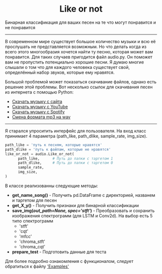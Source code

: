 <h1 align="center">Like or not</h1>

Бинарная классификация для ваших песен на те что могут понравится и не понравится
____

В современном мире существует большое количество музыки и всю её прослушать не представляется возможным. Но что делать когда из всего этого многообразия хочется 
найти ту песню, которая может вам понравится. Для таких случаев пригодится файл audio.py. Он поможет вам не пропустить потенциально хорошие песни. Я думаю многие слышали о том
что для каждого человека существует свой, определённый набор звуков, которые ему нравятся.

Большой проблемой может показаться скачивание файлов, однако есть решение этой проблемы. Вот несколько ссылок для скачивания песен из интернета с помощью Python:
- [Скачать музыку с сайта](https://stackoverflow.com/questions/68808045/how-can-i-download-music-files-from-websites-using-python)
- [Скачать музыку с YouTube](https://www.geeksforgeeks.org/download-video-in-mp3-format-using-pytube/)
- [Скачать музыку с Spotify](https://habr.com/ru/post/582170/)
- [Смена формата mp3 на wav](https://www.geeksforgeeks.org/convert-mp3-to-wav-using-python/)

------

Я старался упроситить интерфейс для пользователя. На вход класс принимает 4 параметра (path_like, path_dlike, sample_rate, img_size).

```python
path_like = 'путь к песням, которые нравятся'
path_dlike = 'путь к файлам, которые не нравятся'
like_or_not = audio.Like_or_not(
      path_like,      # Путь до папки с таргетом 1
      path_dlike,     # Путь до папки с таргетом 0
      sample_rate,
      img_size,
)
```

В классе реализованны следующие методы:

- __get_name_song()__ - Получить pd.DataFrame с директорией, названем и таргетом для песен
- __get_X_y()__ - Получить признаки для бинарной классификации
- __save_img(_out_path=None, spec='stft'_)__ - Преобразовать и сохранить изображения спектрограмм (для LSTM и Conv2d). На выбор есть 5 типо спектрограмм
    - 'stft'
    - 'cqt'
    - 'mfcc'
    - 'chroma_stft'
    - 'chroma_cqt'
- __prepare_test__ - Подготовить данные для теста


Для более подробно ознакомления с функционалом, следует обратиться к файлу ['Examples'](https://github.com/Nickolays/Like_or_not/blob/main/Classifier.ipynb)
